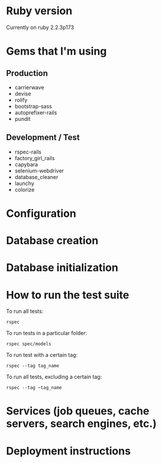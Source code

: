 # Ruby version

  Currently on ruby 2.2.3p173

# Gems that I'm using

## Production

  * carrierwave
  * devise
  * rolify
  * bootstrap-sass
  * autoprefixer-rails
  * pundit

## Development / Test

  * rspec-rails
  * factory_girl_rails
  * capybara
  * selenium-webdriver
  * database_cleaner
  * launchy
  * colorize

# Configuration

# Database creation

# Database initialization

# How to run the test suite

To run all tests:

```shell
rspec
```

To run tests in a particular folder:

```shell
rspec spec/models
```

To run test with a certain tag:

```shell
rspec --tag tag_name
```

To run all tests, excluding a certain tag:

```shell
rspec --tag ~tag_name
```

# Services (job queues, cache servers, search engines, etc.)

# Deployment instructions
